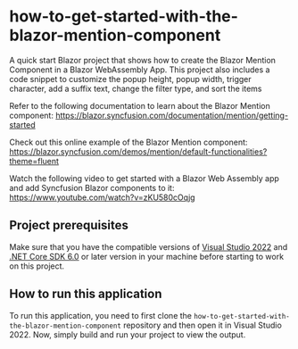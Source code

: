 # how-to-get-started-with-the-blazor-mention-component

A quick start Blazor project that shows how to create the Blazor Mention Component in a Blazor WebAssembly App. This project also includes a code snippet to customize the popup height, popup width, trigger character, add a suffix text, change the filter type, and sort the items
 
Refer to the following documentation to learn about the Blazor Mention component: 
https://blazor.syncfusion.com/documentation/mention/getting-started

Check out this online example of the Blazor Mention component:
https://blazor.syncfusion.com/demos/mention/default-functionalities?theme=fluent

Watch the following video to get started with a Blazor Web Assembly app and add Syncfusion Blazor components to it:
https://www.youtube.com/watch?v=zKU580cOqjg

## Project prerequisites
Make sure that you have the compatible versions of [Visual Studio 2022](https://visualstudio.microsoft.com/downloads/ ) and [.NET Core SDK 6.0](https://dotnet.microsoft.com/en-us/download/dotnet/6.0) or later version in your machine before starting to work on this project.

## How to run this application
To run this application, you need to first clone the `how-to-get-started-with-the-blazor-mention-component` repository and then open it in Visual Studio 2022. Now, simply build and run your project to view the output.
